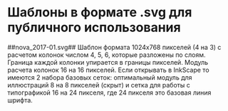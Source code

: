 # Шаблоны в формате .svg для публичного использования
##nova_2017-01.svg##
Шаблон формата 1024х768 пикселей (4 на 3) с расчетом колонок числом 4, 5, 6, которые разложены по слоям. Граница каждой колонки упирается в границы пикселей. Модуль расчета колонок 16 на 16 пикселей. Если открывать в InkScape то имеются 2 набора базовых сеток: оптимальный модуль для иллюстраций 8 на 8 пикселей (скрыт) и сетка для работы с типографикой 16 на 24 пикселя, где 24 пикселя это базовая линия шрифта.
